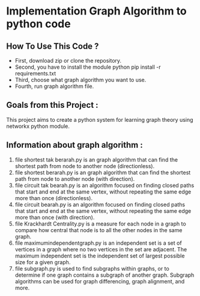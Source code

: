 # Implementation Graph Algorithm to python code

## How To Use This Code ?
- First, download zip or clone the repository.
- Second, you have to install the module python
 pip install -r requirements.txt 
- Third, choose what graph algorithm you want to use.
- Fourth, run graph algorithm file.

## Goals from this Project : 
This project aims to create a python system for learning graph theory using networkx python module. 

## Information about graph algorithm :
1. file shortest tak berarah.py is an graph algorithm that can find the shortest path from node to another node (directionless).
2. file shortest berarah.py is an graph algorithm that can find the shortest path from node to another node (with direction).
3. file circuit tak bearah.py is an algorithm focused on finding closed paths that start and end at the same vertex, without repeating the same edge more than once (directionless).
4. file circuit bearah.py is an algorithm focused on finding closed paths that start and end at the same vertex, without repeating the same edge more than once (with direction).
5. file Krackhardt Centrality.py is a measure for each node in a graph to compare how central that node is to all the other nodes in the same graph.
6. file maximumindependentgraph.py is an independent set is a set of vertices in a graph where no two vertices in the set are adjacent. The maximum independent set is the independent set of largest possible size for a given graph.
7. file subgraph.py is used to find subgraphs within graphs, or to determine if one graph contains a subgraph of another graph. Subgraph algorithms can be used for graph differencing, graph alignment, and more.
